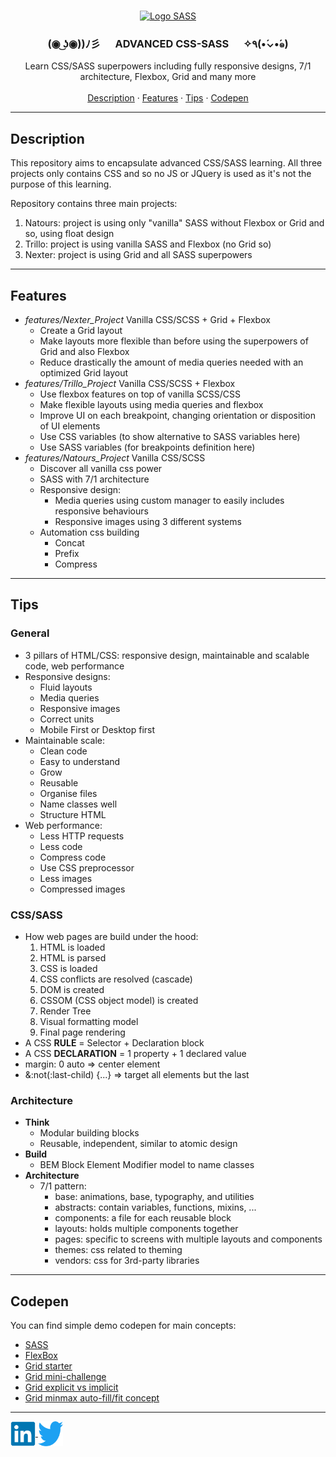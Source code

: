 <!-- PROJECT LOGO -->
<br />
<p align="center">
  <a href="https://github.com/nicode-io/Advanced_CSS">
      <img src="https://upload.wikimedia.org/wikipedia/commons/thumb/9/96/Sass_Logo_Color.svg/512px-Sass_Logo_Color.svg.png" alt="Logo SASS" width="512" height="384">
  </a>

<h3 align="center">(◉ ͜ʖ◉))ﾉ彡&nbsp;&nbsp;&nbsp;&nbsp;&nbsp;&nbsp;ADVANCED
CSS-SASS&nbsp;&nbsp;&nbsp;&nbsp;&nbsp;&nbsp;✧٩(•́⌄•́๑)</h3>

  <p align="center">
    Learn CSS/SASS superpowers including fully responsive designs, 7/1 architecture, Flexbox, Grid and many more
    <br />
    <br />
    <a href="#description">Description</a>
    ·
    <a href="#features">Features</a>
    ·
    <a href="#tips">Tips</a>
    ·
    <a href="#codepen">Codepen</a>
  </p>

---

## Description

This repository aims to encapsulate advanced CSS/SASS learning. All three projects only contains CSS and so no JS or
JQuery is used as it's not the purpose of this learning.

Repository contains three main projects:

1. Natours: project is using only "vanilla" SASS without Flexbox or Grid and so, using float design
2. Trillo: project is using vanilla SASS and Flexbox (no Grid so)
3. Nexter: project is using Grid and all SASS superpowers

---

## Features

* *features/Nexter_Project* Vanilla CSS/SCSS + Grid + Flexbox
    * Create a Grid layout
    * Make layouts more flexible than before using the superpowers of Grid and also Flexbox
    * Reduce drastically the amount of media queries needed with an optimized Grid layout
* *features/Trillo_Project* Vanilla CSS/SCSS + Flexbox
    * Use flexbox features on top of vanilla SCSS/CSS
    * Make flexible layouts using media queries and flexbox
    * Improve UI on each breakpoint, changing orientation or disposition of UI elements
    * Use CSS variables (to show alternative to SASS variables here)
    * Use SASS variables (for breakpoints definition here)
* *features/Natours_Project* Vanilla CSS/SCSS
    * Discover all vanilla css power
    * SASS with 7/1 architecture
    * Responsive design:
        * Media queries using custom manager to easily includes responsive behaviours
        * Responsive images using 3 different systems
    * Automation css building
        * Concat
        * Prefix
        * Compress

---

## Tips

### General

* 3 pillars of HTML/CSS: responsive design, maintainable and scalable code, web performance
* Responsive designs:
    * Fluid layouts
    * Media queries
    * Responsive images
    * Correct units
    * Mobile First or Desktop first
* Maintainable scale:
    * Clean code
    * Easy to understand
    * Grow
    * Reusable
    * Organise files
    * Name classes well
    * Structure HTML
* Web performance:
    * Less HTTP requests
    * Less code
    * Compress code
    * Use CSS preprocessor
    * Less images
    * Compressed images

### CSS/SASS

* How web pages are build under the hood:
    1. HTML is loaded
    2. HTML is parsed
    3. CSS is loaded
    4. CSS conflicts are resolved (cascade)
    5. DOM is created
    6. CSSOM (CSS object model) is created
    7. Render Tree
    8. Visual formatting model
    9. Final page rendering
* A CSS **RULE** = Selector + Declaration block
* A CSS **DECLARATION** = 1 property + 1 declared value
* margin: 0 auto => center element
* &:not(:last-child) {...} => target all elements but the last

### Architecture

* **Think**
    * Modular building blocks
    * Reusable, independent, similar to atomic design
* **Build**
    * BEM Block Element Modifier model to name classes
* **Architecture**
    * 7/1 pattern:
        * base: animations, base, typography, and utilities
        * abstracts: contain variables, functions, mixins, ...
        * components: a file for each reusable block
        * layouts: holds multiple components together
        * pages: specific to screens with multiple layouts and components
        * themes: css related to theming
        * vendors: css for 3rd-party libraries

--- 

## Codepen

You can find simple demo codepen for main concepts:

* [SASS](https://codepen.io/nicolasdenoel/pen/wvPXqGW)
* [FlexBox](https://codepen.io/nicolasdenoel/pen/KKyJPXM?editors=1100)
* [Grid starter](https://codepen.io/nicolasdenoel/pen/rNYXQKx)
* [Grid mini-challenge](https://codepen.io/nicolasdenoel/pen/xxPvBed)
* [Grid explicit vs implicit](https://codepen.io/nicolasdenoel/pen/RwxbVER)
* [Grid minmax auto-fill/fit concept](https://codepen.io/nicolasdenoel/pen/qBpWjRZ)

---

<a href="https://linkedin.com/in/nicolas-denoel">
  <img align="center" src="https://github.com/devicons/devicon/blob/master/icons/linkedin/linkedin-original.svg" alt="linkedin.com/in/nicolas-denoel" width="40" height="40" />
</a>  <a href="https://twitter.com/nicode_io">
  <img align="center" src="https://github.com/devicons/devicon/blob/master/icons/twitter/twitter-original.svg" alt="twitter.com/inicode_io" width="40" height="40" />
</a>  

